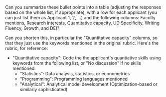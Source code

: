 Can you summarize these bullet points into a table (adjusting the
responses based on the whole list, if appropriate), with a row for
each applicant (you can just list them as Applicant 1, 2, ...) and the
following columns: Faculty mentions, Research interests, Quantitative
capacity, UD Specificity, Writing Fluency, Growth, and DEI?

Can you shorten this, in particular the
"Quantitative capacity" columns, so that they just use the keywords
mentioned in the original rubric. Here's the rubric, for reference:
 - "Quantitative capacity": Code the the applicant's quantiative skills using keywords from the following list, or "No discussion" if no skills mentioned.
     - "Statistics": Data analysis, statistics, or econometrics
     - "Programming": Programming languages mentioned
     - "Analytical": Analytical model development (Optimization-based or similarly sophisticated)
